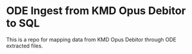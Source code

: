 # ODE Ingest from KMD Opus Debitor to SQL
This is a repo for mapping data from KMD Opus Debitor through ODE extracted files.